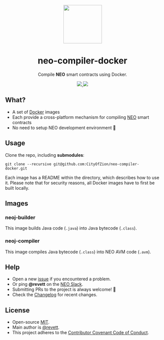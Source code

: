 <p align="center">
  <img 
    src="http://res.cloudinary.com/vidsy/image/upload/v1503160820/CoZ_Icon_DARKBLUE_200x178px_oq0gxm.png" 
    width="125px"
  >
</p>

<h1 align="center">neo-compiler-docker</h1>

<p align="center">
  Compile <b>NEO</b> smart contracts using Docker.
</p>

<p align="center">
  <a href="https://github.com/CityOfZion/neo-compiler-docker/releases">
    <img src="https://img.shields.io/github/tag/CityOfZion/neo-compiler-docker.svg?style=flat">
  </a>
  <a href="https://circleci.com/gh/CityOfZion/neo-compiler-docker/tree/master">
    <img src="https://circleci.com/gh/CityOfZion/neo-compiler-docker/tree/master.svg?style=shield">
  </a>
</p>

## What?

- A set of [Docker](https://www.docker.com/) images
- Each provide a cross-platform mechanism for compiling [NEO](https://neo.org/) smart contracts
- No need to setup NEO development environment 🎉

## Usage

Clone the repo, including **submodules**:

```
git clone --recursive git@github.com:CityOfZion/neo-compiler-docker.git
```

Each image has a README within the directory, which describes how to use it. Please note that 
for security reasons, all Docker images have to first be built locally.

## Images

### neoj-builder

This image builds Java code (`.java`) into Java bytecode (`.class`).

### neoj-compiler

This image compiles Java bytecode (`.class`) into NEO AVM code (`.avm`).

## Help

- Open a new [issue](https://github.com/CityOfZion/neo-compiler-docker/issues/new) if you encountered a problem.
- Or ping **@revett** on the [NEO Slack](http://slack.cityofzion.io/).
- Submitting PRs to the project is always welcome! 🎉
- Check the [Changelog](https://github.com/CityOfZion/neo-compiler-docker/blob/master/CHANGELOG.md) for recent changes.

## License

- Open-source [MIT](https://github.com/CityOfZion/neo-compiler-docker/blob/master/LICENSE).
- Main author is [@revett](https://github.com/revett).
- This project adheres to the [Contributor Covenant Code of Conduct](https://github.com/goreleaser/goreleaser/blob/master/CODE_OF_CONDUCT.md).
